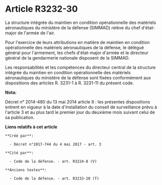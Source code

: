 # Article R3232-30

La structure intégrée du maintien en condition opérationnelle des matériels aéronautiques du ministère de la défense (SIMMAD)
relève du chef d'état-major de l'armée de l'air. 

Pour l'exercice de leurs attributions en matière de maintien en condition opérationnelle des matériels aéronautiques de la
défense, le délégué général pour l'armement, les chefs d'état-major d'armée et le directeur général de la gendarmerie
nationale disposent de la SIMMAD. 

Les responsabilités et les compétences du directeur central de la structure intégrée du maintien en condition opérationnelle
des matériels aéronautiques du ministère de la défense sont fixées conformément aux dispositions des articles R. 3231-1 à R.
3231-11 du présent code.

**Nota:**

Décret n° 2014-480 du 13 mai 2014 article 8 : les présentes dispositions entrent en vigueur à la date d'installation du
conseil de surveillance prévu à l'article 3 et au plus tard le premier jour du deuxième mois suivant celui de sa publication.

**Liens relatifs à cet article**

	**Créé par**:

	  - Décret n°2017-744 du 4 mai 2017 - art. 3

	**Cité par**:

	  - Code de la défense. - art. R3224-8 (V)

	**Anciens textes**:

	  - Code de la défense. - art. R3233-20 (T)
